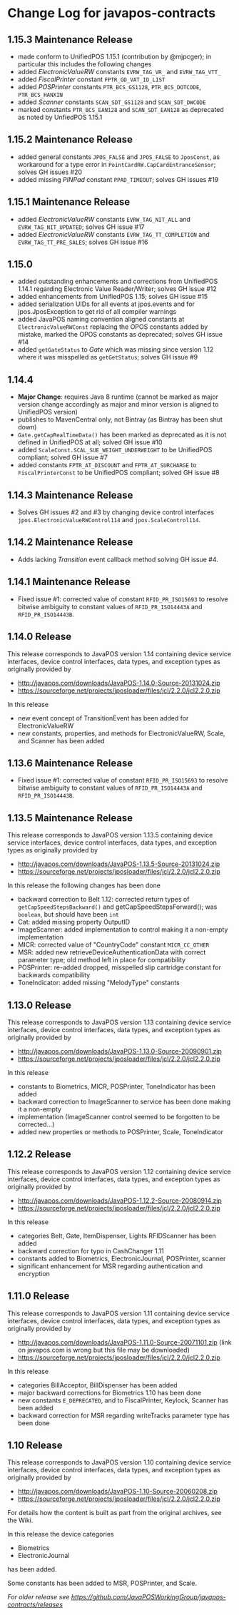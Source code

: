 # Change Log for javapos-contracts

## 1.15.3 Maintenance Release

- made conform to UnifiedPOS 1.15.1 (contribution by @mjpcger); in particular this includes the following changes
- added *ElectronicValueRW* constants `EVRW_TAG_VR_` and `EVRW_TAG_VTT_`
- added *FiscalPrinter* constant `FPTR_GD_VAT_ID_LIST`
- added *POSPrinter* constants `PTR_BCS_GS1128`, `PTR_BCS_DOTCODE`, `PTR_BCS_HANXIN`
- added *Scanner* constants `SCAN_SDT_GS1128` and `SCAN_SDT_DWCODE`
- marked constants `PTR_BCS_EAN128` and `SCAN_SDT_EAN128` as deprecated as noted by UnfiedPOS 1.15.1

## 1.15.2 Maintenance Release

- added general constants `JPOS_FALSE` and `JPOS_FALSE` to `JposConst`, as workaround for a type error in `PointCardRW.CapCardEntranceSensor`; solves GH issues #20
- added missing *PINPad* constant `PPAD_TIMEOUT`; solves GH issues #19 

## 1.15.1 Maintenance Release

- added *ElectronicValueRW* constants `EVRW_TAG_NIT_ALL` and `EVRW_TAG_NIT_UPDATED`; solves GH issue #17
- added *ElectronicValueRW* constants `EVRW_TAG_TT_COMPLETION` and `EVRW_TAG_TT_PRE_SALES`; solves GH issue #16

## 1.15.0

- added outstanding enhancements and corrections from UnifiedPOS 1.14.1 regarding Electronic Value Reader/Writer; solves GH issue #12
- added enhancements from UnifiedPOS 1.15; solves GH issue #15
- added serialization UIDs for all events at jpos.events and for jpos.JposException to get rid of all compiler warnings
- added JavaPOS naming convention aligned constants at `ElectronicValueRWConst` replacing the OPOS constants added by mistake, marked the OPOS constants as deprecated; solves GH issue #14
- added `getGateStatus` to _Gate_ which was missing since version 1.12 where it was misspelled as `getGetStatus`; solves GH issue #9

## 1.14.4

- **Major Change**: requires Java 8 runtime (cannot be marked as major version change accordingly as major and minor version is aligned to UnifiedPOS version)
- publishes to MavenCentral only, not Bintray (as Bintray has been shut down)
- `Gate.getCapRealTimeData()` has been marked as deprecated as it is not defined in UnifiedPOS at all; solved GH issue #10
- added `ScaleConst.SCAL_SUE_WEIGHT_UNDERWEIGHT` to be UnifiedPOS compliant; solved GH issue #7
- added constants `FPTR_AT_DISCOUNT` and `FPTR_AT_SURCHARGE` to `FiscalPrinterConst` to be UnifiedPOS compliant; solved GH issue #8

## 1.14.3 Maintenance Release

- Solves GH issues #2 and #3 by changing device control interfaces `jpos.ElectronicValueRWControl114` and `jpos.ScaleControl114`.

## 1.14.2 Maintenance Release

- Adds lacking *Transition* event callback method solving GH issue #4.

## 1.14.1 Maintenance Release

- Fixed issue #1: corrected value of constant `RFID_PR_ISO15693` to resolve bitwise ambiguity to constant values of `RFID_PR_ISO14443A` and `RFID_PR_ISO14443B`.

## 1.14.0 Release

This release corresponds to JavaPOS version 1.14 containing device service interfaces, device control interfaces, data types, and exception types as originally provided by

- http://javapos.com/downloads/JavaPOS-1.14.0-Source-20131024.zip
- https://sourceforge.net/projects/jposloader/files/jcl/2.2.0/jcl2.2.0.zip

In this release

- new event concept of TransitionEvent has been added for ElectronicValueRW
- new constants, properties, and methods for ElectronicValueRW, Scale, and Scanner has been added

## 1.13.6 Maintenance Release

- Fixed issue #1: corrected value of constant `RFID_PR_ISO15693` to resolve bitwise ambiguity to constant values of `RFID_PR_ISO14443A` and `RFID_PR_ISO14443B`.

## 1.13.5 Maintenance Release

This release corresponds to JavaPOS version 1.13.5 containing device service interfaces, device control interfaces, data types, and exception types as originally provided by

- http://javapos.com/downloads/JavaPOS-1.13.5-Source-20131024.zip
- https://sourceforge.net/projects/jposloader/files/jcl/2.2.0/jcl2.2.0.zip

In this release the following changes has been done

- backward correction to Belt 1.12: corrected return types of `getCapSpeedStepsBackward()` and getCapSpeedStepsForward(); was `boolean`, but should have been `int`
- Cat: added missing property OutputID
- ImageScanner: added implementation to control making it a non-empty implementation
- MICR: corrected value of "CountryCode" constant `MICR_CC_OTHER`
- MSR: added new retrieveDeviceAuthenticationData with correct parameter type; old method left in place for compatibility
- POSPrinter: re-added dropped, misspelled slip cartridge constant for backwards compatibility
- ToneIndicator: added missing "MelodyType" constants

## 1.13.0 Release

This release corresponds to JavaPOS version 1.13 containing device service interfaces, device control interfaces, data types, and exception types as originally provided by

- http://javapos.com/downloads/JavaPOS-1.13.0-Source-20090901.zip
- https://sourceforge.net/projects/jposloader/files/jcl/2.2.0/jcl2.2.0.zip

In this release

- constants to Biometrics, MICR, POSPrinter, ToneIndicator has been added
- backward correction to ImageScanner to service has been done making it a non-empty
- implementation (ImageScanner control seemed to be forgotten to be  corrected...)
- added new properties or methods to POSPrinter, Scale, ToneIndicator

## 1.12.2 Release

This release corresponds to JavaPOS version 1.12 containing device service interfaces, device control interfaces, data types, and exception types as originally provided by

- http://javapos.com/downloads/JavaPOS-1.12.2-Source-20080914.zip
- https://sourceforge.net/projects/jposloader/files/jcl/2.2.0/jcl2.2.0.zip

In this release

- categories Belt, Gate, ItemDispenser, Lights RFIDScanner has been added
- backward correction for typo in CashChanger 1.11
- constants added to Biometrics, ElectronicJournal, POSPrinter, scanner
- significant enhancement for MSR regarding authentication and encryption

## 1.11.0 Release

This release corresponds to JavaPOS version 1.11 containing device service interfaces, device control interfaces, data types, and exception types as originally provided by

- http://javapos.com/downloads/JavaPOS-1.11.0-Source-20071101.zip (link on javapos.com is wrong but this file may be downloaded)
- https://sourceforge.net/projects/jposloader/files/jcl/2.2.0/jcl2.2.0.zip

In this release

- categories BillAcceptor, BillDispenser has been added
- major backward corrections for Biometrics 1.10 has been done
- new constants `E_DEPRECATED`, and to FiscalPrinter, Keylock, Scanner has been added
- backward correction for MSR regarding writeTracks parameter type has been done

## 1.10 Release

This release corresponds to JavaPOS version 1.10 containing device service interfaces, device control interfaces, data types, and exception types as originally provided by

- http://javapos.com/downloads/JavaPOS-1.10-Source-20060208.zip
- https://sourceforge.net/projects/jposloader/files/jcl/2.2.0/jcl2.2.0.zip

For details how the content is built as part from the original archives, see the Wiki.

In this release the device categories

- Biometrics
- ElectronicJournal

has been added.

Some constants has been added to MSR, POSPrinter, and Scale.


*For older release see https://github.com/JavaPOSWorkingGroup/javapos-contracts/releases*